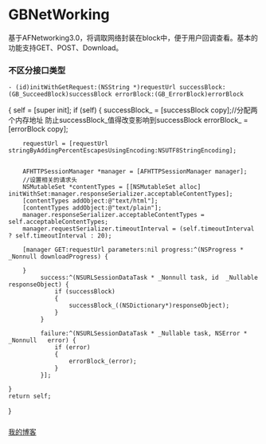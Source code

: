 # GBNetWorking
基于AFNetworking3.0，将调取网络封装在block中，便于用户回调查看。基本的功能支持GET、POST、Download。
### 不区分接口类型 
    - (id)initWithGetRequest:(NSString *)requestUrl successBlock:(GB_SucceedBlock)successBlock errorBlock:(GB_ErrorBlock)errorBlock
{
    self = [super init];
    if (self)
    {
        successBlock_ = [successBlock copy];//分配两个内存地址 防止successBlock_值得改变影响到successBlock
        errorBlock_ = [errorBlock copy];
        
        requestUrl = [requestUrl stringByAddingPercentEscapesUsingEncoding:NSUTF8StringEncoding];
        
        
        AFHTTPSessionManager *manager = [AFHTTPSessionManager manager];
        //设置相关的请求头
        NSMutableSet *contentTypes = [[NSMutableSet alloc] initWithSet:manager.responseSerializer.acceptableContentTypes];
        [contentTypes addObject:@"text/html"];
        [contentTypes addObject:@"text/plain"];
        manager.responseSerializer.acceptableContentTypes = self.acceptableContentTypes;
        manager.requestSerializer.timeoutInterval = (self.timeoutInterval ? self.timeoutInterval : 20);
        
        [manager GET:requestUrl parameters:nil progress:^(NSProgress * _Nonnull downloadProgress) {
            
        }
             success:^(NSURLSessionDataTask * _Nonnull task, id  _Nullable responseObject) {
                 if (successBlock)
                 {
                     successBlock_((NSDictionary*)responseObject);
                 }
             }
         
             failure:^(NSURLSessionDataTask * _Nullable task, NSError * _Nonnull   error) {  
                 if (error)
                 {
                     errorBlock_(error);
                 }
             }];

    }
    return self;
}
###
[我的博客](http://blog.csdn.net/normanv)
